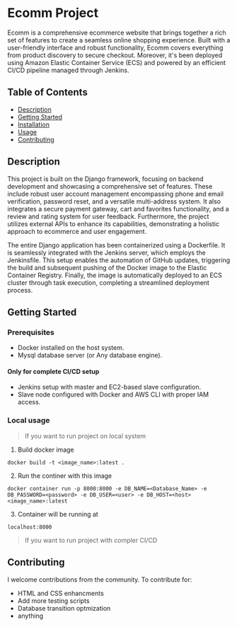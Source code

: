 # Ecomm Project

Ecomm is a comprehensive ecommerce website that brings together a rich set of features to create a seamless online shopping experience. Built with a user-friendly interface and robust functionality, Ecomm covers everything from product discovery to secure checkout. Moreover, it's been deployed using Amazon Elastic Container Service (ECS) and powered by an efficient CI/CD pipeline managed through Jenkins.

## Table of Contents

- [Description](#description)
- [Getting Started](#getting-started)
- [Installation](#installation)
- [Usage](#usage)
- [Contributing](#contributing)

## Description

This project is built on the Django framework, focusing on backend development and showcasing a comprehensive set of features. These include robust user account management encompassing phone and email verification, password reset, and a versatile multi-address system. It also integrates a secure payment gateway, cart and favorites functionality, and a review and rating system for user feedback. Furthermore, the project utilizes external APIs to enhance its capabilities, demonstrating a holistic approach to ecommerce and user engagement.

The entire Django application has been containerized using a Dockerfile. It is seamlessly integrated with the Jenkins server, which employs the Jenkinsfile. This setup enables the automation of GitHub updates, triggering the build and subsequent pushing of the Docker image to the Elastic Container Registry. Finally, the image is automatically deployed to an ECS cluster through task execution, completing a streamlined deployment process.

## Getting Started

### Prerequisites

- Docker installed on the host system.
- Mysql database server (or Any database engine).

#### Only for complete CI/CD setup
- Jenkins setup with master and EC2-based slave configuration.
- Slave node configured with Docker and AWS CLI with proper IAM access.

### Local usage
> If you want to run project on local system

1. Build docker image
```
docker build -t <image_name>:latest .
```

2. Run the continer with this image
```
docker container run -p 8000:8000 -e DB_NAME=<Database_Name> -e DB_PASSWORD=<password> -e DB_USER=<user> -e DB_HOST=<host> <image_name>:latest
```

3. Container will be running at
```
localhost:8000
``` 

> If you want to run project with compler CI/CD


## Contributing
I welcome contributions from the community. To contribute for:
- HTML and CSS enhancments
- Add more testing scripts 
- Database transition optmization
- anything



